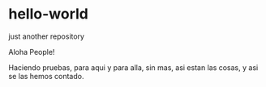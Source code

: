 # hello-world
just another repository

Aloha People!

Haciendo pruebas, para aqui y para alla, sin mas, asi estan las cosas, y asi se las hemos contado.
